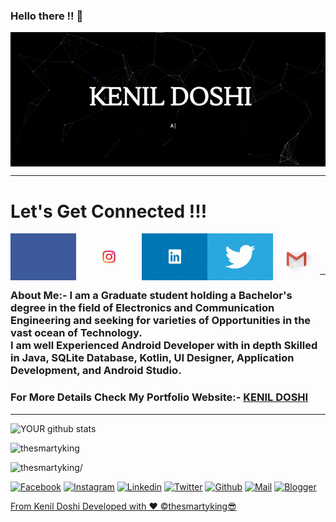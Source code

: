 ### Hello there !! 👋

<!--
**thesmartyking/thesmartyking** is a ✨ _special_ ✨ repository because its `README.md` (this file) appears on your GitHub profile.

Here are some ideas to get you started:

- 🔭 I’m currently working on ...
- 🌱 I’m currently learning ...
- 👯 I’m looking to collaborate on ...
- 🤔 I’m looking for help with ...
- 💬 Ask me about ...
- 📫 How to reach me: ...
- 😄 Pronouns: ...
- ⚡ Fun fact: ...
-->

<a href=https://github.com/thesmartyking> <img align="center" src="https://github.com/thesmartyking/thesmartyking/raw/master/webscreen-dark.gif"></img></a> <br />
<!--<a href=https://github.com/thesmartyking> <img align="center" src="https://github.com/thesmartyking/thesmartyking/blob/master/webscreenbio.gif"></img></a> 
<a href=https://github.com/thesmartyking> <img align="center" src="https://github.com/thesmartyking/thesmartyking/blob/master/webscreen-fast.gif"></img></a>--> 

---

# Let's Get Connected !!!

<!-- <a href=https://www.facebook.com/kenildoshi19> <img align="left" src="https://img.icons8.com/color/48/000000/facebook-new.png"></img></a> -->

<a href=https://www.facebook.com/kenildoshi19> <img align="left" src="https://github.com/thesmartyking/thesmartyking/blob/master/tenor%20(3).gif" width="105" height="75" ></img></a>

<!--<a href=https://www.instagram.com/the_smarty_king> <img align="left" src="https://img.icons8.com/color/48/000000/instagram-new.png"></img></a>-->

<a href=https://www.instagram.com/the_smarty_king> <img align="left" src="https://github.com/thesmartyking/thesmartyking/blob/master/tenor.gif" width="105" height="75"></img></a>

<!--<a href=https://www.linkedin.com/in/kenil-doshi-98224617b> <img align="left" src="https://img.icons8.com/color/48/000000/linkedin.png"></img></a>-->

<a href=https://www.linkedin.com/in/kenil-doshi-98224617b> <img align="left" src="https://github.com/thesmartyking/thesmartyking/blob/master/unnamed.gif" width="105" height="75"></img></a>

<!--<a href=https://twitter.com/kdsmarty19> <img align="left" src="https://img.icons8.com/color/48/000000/twitter.png"></img></a>-->

<a href=https://twitter.com/kdsmarty19> <img align="left" src="https://github.com/thesmartyking/thesmartyking/blob/master/tenor%20(1).gif" width="105" height="75"></img></a>

<a href=mailto:doshikenil623@gmail.com> <img align="left" src="https://github.com/thesmartyking/thesmartyking/blob/master/gmail.gif" width="75" height="75"></img></a>

<br />

<!-- <a href=https://thesmartyking.github.io> <img align="left" src="https://cdn.onlinewebfonts.com/svg/img_529063.png" width="40" height="40"></img></a> --> <br> <br />

---

#### <h3>About Me:- I am a Graduate student holding a Bachelor's degree in the field of Electronics and Communication Engineering and seeking for varieties of Opportunities in the vast ocean of Technology. <br>I am well Experienced Android Developer with in depth Skilled in Java, SQLite Database, Kotlin, UI Designer, Application Development, and Android Studio. </h3> 

#### <h3>For More Details Check My Portfolio Website:- [**KENIL DOSHI**](https://thesmartyking.github.io) </h3>

<!--**Mail Me:- doshikenil623@gmail.com**-->

<!--# Work Experience

<ul>
<li><h3> Company Name:- Einfochips - (An Arrow Company) </h3> 
  <h4> Work Role:- Trainee Engineer As Android Developer</h4> 
  <h4> From:- 2020-01 to Present</h4> 
</li></ul>
-->

<!--
# Technical Skills
 
- **Basic Skills**:- HTML, MS-OFFICE, Basic Website Designing.<br>
- **Hardware Modeling language**:- Verilog HDL<br>
- Assembly Language of 8051 Microcontroller.<br>
- **Tools**:- Multisim, Proteus, Quartus II, LT Spice XVII, SCILAB, Keil uVision, S51 Simulator, Microwind, MATLAB, DOSBox, CodeBlocks, Arduino, Android Studio.<br>
- **Programming Language**:- C, C++, Java (Basic), Kotlin (Basic), Python (Basic).
- **External Tools(Web)**:- Git, Github Management, HTML, CSS, Node JS, MongoDB, PHP, MySql. 
- **External Tools(Mobile)**:- Android Studio, Front-end (Designing):- XML, Material UI, Back-end:- Java, Kotlin, Android Jetpack Concepts.
-->
---

<!-- ![YOUR github stats](https://github-readme-stats.vercel.app/api?username=thesmartyking)-->
![YOUR github stats](https://github-readme-stats.vercel.app/api/?username=thesmartyking&show_icons=true&title_color=0043ff&icon_color=49ff00&text_color=ff8100&bg_color=151515)
<p><img src="https://github-readme-stats.vercel.app/api/top-langs/?username=thesmartyking&layout=compact&hide=html" alt="thesmartyking" /></p>

<p align="left"> <img src=https://komarev.com/ghpvc/?username=thesmartyking&style=flat-square alt=thesmartyking/> </p>
<!--![](https://komarev.com/ghpvc/?username=thesmartyking&style=flat-square&color=red)-->

<!--![GitHub followers](https://img.shields.io/github/followers/thesmartyking?logo=GitHub&style=for-the-badge)
![Twitter Follow](https://img.shields.io/twitter/follow/kdsmarty19?label=kdsmarty19&logo=twitter&style=for-the-badge)-->

<!-- ![Instagram Follow](https://img.shields.io/instagram/followers/the_smarty_king?label=KENIL DOSHI&logo=instagram&style=for-the-badge)-->

[![Facebook](https://img.shields.io/badge/-Kenil%20Doshi-blue?style=flat-square&logo=facebook&logoColor=white)](https://www.facebook.com/kenildoshi19)
[![Instagram](https://img.shields.io/badge/-the_smarty_king-black?style=flat-square&logo=instagram&logoColor=red)](https://www.instagram.com/the_smarty_king)
[![Linkedin](https://img.shields.io/badge/-Kenil%20Doshi-blue?style=flat-square&logo=linkedin&logoColor=white)](https://www.linkedin.com/in/kenil-doshi-98224617b/)
[![Twitter](https://img.shields.io/badge/-kdsmarty19-blue?style=flat-square&logo=twitter&logoColor=white)](https://twitter.com/kdsmarty19)
[![Github](https://img.shields.io/badge/-thesmartyking-black?style=flat-square&logo=github&logoColor=white)](https://github.com/thesmartyking)
[![Mail](https://img.shields.io/badge/-Kenil%20Doshi-black?style=flat-square&logo=gmail&logoColor=red)](mailto:doshikenil623@gmail.com)
[![Blogger](https://img.shields.io/badge/-Being%20Indian-orange?style=flat-square&logo=blogger&logoColor=white)](https://beingindianlatestnews.blogspot.com)
<!--<br />
[![Blogger](https://img.shields.io/badge/-Being%20Indian-orange?style=flat-square&logo=blogger&logoColor=white)](https://beingindianlatestnews.blogspot.com)
[![Blogger](https://img.shields.io/badge/-Job%20Circle%20India-orange?style=flat-square&logo=blogger&logoColor=white)](https://jobcircleindia.blogspot.com/)-->


[From Kenil Doshi Developed with ❤ ©️thesmartyking😎](https://github.com/thesmartyking)
